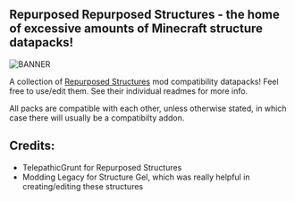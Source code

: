 ## Repurposed Repurposed Structures - the home of excessive amounts of Minecraft structure datapacks!

![BANNER](http://i.creativecommons.org/p/zero/1.0/88x31.png)

A collection of [Repurposed Structures](https://github.com/TelepathicGrunt/RepurposedStructures) mod compatibility datapacks!
Feel free to use/edit them.
See their individual readmes for more info.

All packs are compatible with each other, unless otherwise stated, in which case there will usually be a compatibilty addon.

## Credits:

- TelepathicGrunt for Repurposed Structures
- Modding Legacy for Structure Gel, which was really helpful in creating/editing these structures

